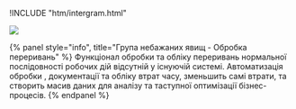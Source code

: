 
!INCLUDE "htm/intergram.html"

![](https://chart.googleapis.com/chart?chs=180x180&amp;cht=qr&amp;chl=https://rep-a.treba.ml/Obrobka-pererivan.html)

{% panel style="info", title="Група небажаних явищ - Обробка переривань" %}
Функціонал обробки та обліку переривань нормальної послідовності робочих дій відсутній у існуючій системі. Автоматизація обробки , документації та обліку втрат часу, зменьшить самі втрати, та створить масив даних для аналізу та таступної оптимізації бізнес-процесів.
{% endpanel %}
